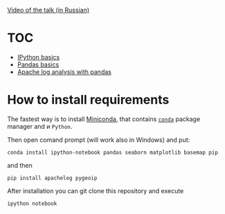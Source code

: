 [Video of the talk (in Russian)](https://www.youtube.com/watch?v=9iwfJvSh004)

TOC
===========================================
- [IPython basics](https://github.com/koldunovn/YaC2014/blob/master/IPython%20basics.ipynb)
- [Pandas basics](https://github.com/koldunovn/YaC2014/blob/master/Pandas%20basics.ipynb)
- [Apache log analysis with pandas](https://github.com/koldunovn/YaC2014/blob/master/Apache_log.ipynb)


How to install requirements
===========================================

The fastest way is to install [Miniconda](http://conda.pydata.org/miniconda.html), that contains [`conda`](http://conda.pydata.org/docs/intro.html) package manager and  и `Python`.

Then open comand prompt (will work also in Windows) and put:

```
conda install ipython-notebook pandas seaborn matplotlib basemap pip
```
and then
```
pip install apachelog pygeoip
```
After installation you can git clone this repository and execute

```
ipython notebook
```

